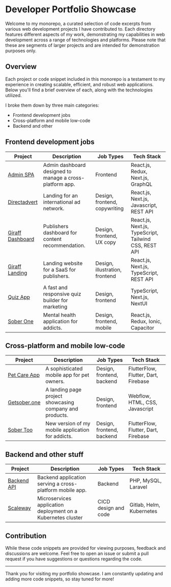 # Developer Portfolio Showcase

Welcome to my monorepo, a curated selection of code excerpts from various web development projects I have contributed to. Each directory features different aspects of my work, demonstrating my capabilities in web development across a range of technologies and platforms. Please note that these are segments of larger projects and are intended for demonstration purposes only.

## Overview

Each project or code snippet included in this monorepo is a testament to my experience in creating scalable, efficient, and robust web applications. Below you'll find a brief overview of each, along with the technologies utilized.

I broke them down by three main categories:

- Frontend development jobs
- Cross-platform and mobile low-code
- Backend and other

## Frontend development jobs

| Project | Description | Job Types | Tech Stack |
| --- | --- | --- | --- |
| [Admin SPA](admin-spa) | Admin dashboard designed to manage a cross-platform app. | Frontend | React.js, Redux, Next.js, GraphQL  |
| [Directadvert](directadvert) | Landing for an international ad network. | Design, frontend, copywriting | React.js, Next.js, Javascript, REST API |
| [Giraff Dashboard](giraff-dashboard) | Publishers dashboard for content recommendation. | Design, frontend, UX copy | React.js, Next.js, TypeScript, Tailwind CSS, REST API |
| [Giraff Landing](giraff-landing) | Landing website for a SaaS for publishers. | Design, illustration, frontend | React.js, Next.js, TypeScript, REST API |
| [Quiz App](quiz-app) | A fast and responsive quiz builder for marketing | Design, frontend | TypeScript, Next.js, NextUI |
| [Sober One](soberone-app) | Mental health application for addicts. | Design, frontend, mobile | React.js, Redux, Ionic, Capacitor |

## Cross-platform and mobile low-code

| Project | Description | Job Types | Tech Stack |
| --- | --- | --- | --- |
| [Pet Care App](petcare) | A sophisticated mobile app for pet owners. | Design, frontend, backend | FlutterFlow, Flutter, Dart, Firebase |
| [Getsober.one](getsober.one) | A landing page project showcasing company and products. | Design, frontend | Webflow, HTML, CSS, Javascript |
| [Sober Too](sobertoo) | New version of my mobile application for addicts. | Design, frontend, backend | FlutterFlow, Flutter, Dart, Firebase |

## Backend and other stuff

| Project | Description | Job Types | Tech Stack |
| --- | --- | --- | --- |
| [Backend API](api) | Backend application serving a cross-platform mobile app. | Backend | PHP, MySQL, Laravel |
| [Scaleway](scaleway) | Microservices application deployment on a Kubernetes cluster | CICD design and code | Gitlab, Helm, Kubernetes |

## Contribution

While these code snippets are provided for viewing purposes, feedback and discussions are welcome. Feel free to open an issue or submit a pull request if you have suggestions or questions regarding the code.

---

Thank you for visiting my portfolio showcase. I am constantly updating and adding more code snippets, so stay tuned for more!
